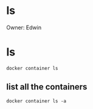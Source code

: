 # ls

Owner: Edwin

# ls

```docker
docker container ls
```

## list all the containers

```docker
docker container ls -a
```